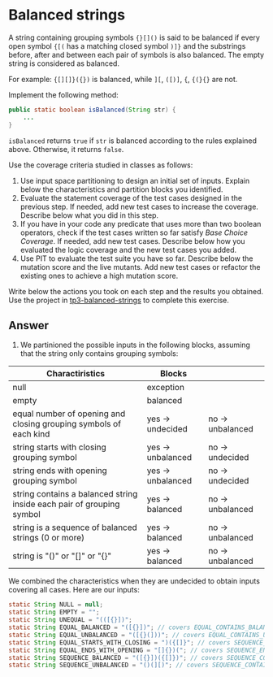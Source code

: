 # Balanced strings

A string containing grouping symbols `{}[]()` is said to be balanced if every open symbol `{[(` has a matching closed symbol `)]}` and the substrings before, after and between each pair of symbols is also balanced. The empty string is considered as balanced.

For example: `{[][]}({})` is balanced, while `][`, `([)]`, `{`, `{(}{}` are not.

Implement the following method:

```java
public static boolean isBalanced(String str) {
    ...
}
```

`isBalanced` returns `true` if `str` is balanced according to the rules explained above. Otherwise, it returns `false`.

Use the coverage criteria studied in classes as follows:

1. Use input space partitioning to design an initial set of inputs. Explain below the characteristics and partition blocks you identified.
2. Evaluate the statement coverage of the test cases designed in the previous step. If needed, add new test cases to increase the coverage. Describe below what you did in this step.
3. If you have in your code any predicate that uses more than two boolean operators, check if the test cases written so far satisfy *Base Choice Coverage*. If needed, add new test cases. Describe below how you evaluated the logic coverage and the new test cases you added.
4. Use PIT to evaluate the test suite you have so far. Describe below the mutation score and the live mutants. Add new test cases or refactor the existing ones to achieve a high mutation score.

Write below the actions you took on each step and the results you obtained.
Use the project in [tp3-balanced-strings](../code/tp3-balanced-strings) to complete this exercise.

## Answer

1. We partinioned the possible inputs in the following blocks, assuming that the string only contains grouping symbols:

| Charactiristics                                                      | Blocks            |                  |
|----------------------------------------------------------------------|-------------------|------------------|
| null                                                                 | exception                            |
| empty                                                                | balanced                             |
| equal number of opening and closing grouping symbols of each kind    | yes -> undecided  | no -> unbalanced |
| string starts with closing grouping symbol                           | yes -> unbalanced | no -> undecided  |
| string ends with opening grouping symbol                             | yes -> unbalanced | no -> undecided  |
| string contains a balanced string inside each pair of grouping symbol| yes -> balanced   | no -> unbalanced |
| string is a sequence of balanced strings (0 or more)                 | yes -> balanced   | no -> unbalanced |
| string is "()" or "[]" or "{}"                                       | yes -> balanced   | no -> unbalanced |

We combined the characteristics when they are undecided to obtain inputs covering all cases. Here are our inputs:
```java
static String NULL = null;
static String EMPTY = "";
static String UNEQUAL = "(([{}])";
static String EQUAL_BALANCED = "([{}])"; // covers EQUAL_CONTAINS_BALANCED, EQUAL_STARTS_WITH_OPENING, EQUAL_ENDS_WITH_CLOSING
static String EQUAL_UNBALANCED = "([{}(]))"; // covers EQUAL_CONTAINS_UNBALANCED
static String EQUAL_STARTS_WITH_CLOSING = ")({[]}"; // covers SEQUENCE_STARTS_WITH_CLOSING
static String EQUAL_ENDS_WITH_OPENING = "[]{})("; // covers SEQUENCE_ENDS_WITH_OPENING
static String SEQUENCE_BALANCED = "([{}])({[]})"; // covers SEQUENCE_CONTAINS_BALANCED, SEQUENCE_STARTS_WITH_OPENING, SEQUENCE_ENDS_WITH_CLOSING
static String SEQUENCE_UNBALANCED = "()(][)"; // covers SEQUENCE_CONTAINS_UNBALANCED
```



